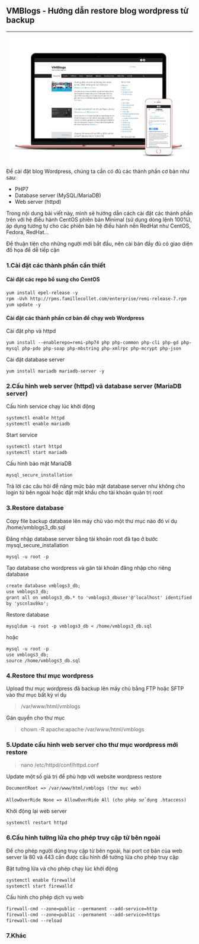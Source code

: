 ## VMBlogs - Hướng dẫn restore blog wordpress từ backup

------

![homepage](https://github.com/tructransecure/vmblogs.archive/blob/main/resource/homepage.jpg)

Để cài đặt blog Wordpress, chúng ta cần có đủ các thành phần cơ bản như sau:

- PHP7
- Database server (MySQL/MariaDB)
- Web server (httpd)

Trong nội dung bài viết này, mình sẽ hướng dẫn cách cài đặt các thành phần trên với hệ điều hành CentOS phiên bản Minimal (sử dụng dòng lệnh 100%), áp dụng tương tự cho các phiên bản hệ điều hành nền RedHat như CentOS, Fedora, RedHat...

Để thuận tiện cho những người mới bắt đầu, nên cài bản đầy đủ có giao diện đồ họa để dễ tiếp cận

### 1.Cài đặt các thành phần cần thiết

#### Cài đặt các repo bổ sung cho CentOS

```
yum install epel-release -y
rpm -Uvh http://rpms.famillecollet.com/enterprise/remi-release-7.rpm
yum update -y
```

#### Cài đặt các thành phần cơ bản để chạy web Wordpress

Cài đặt php và httpd

```
yum install --enablerepo=remi-php74 php php-common php-cli php-gd php-mysql php-pdo php-soap php-mbstring php-xmlrpc php-mcrypt php-json
```

Cài đặt database server

```
yum install mariadb mariadb-server -y
```

### 2.Cấu hình web server (httpd) và database server (MariaDB server)

Cấu hình service chạy lúc khởi động

```
systemctl enable httpd
systemctl enable mariadb
```

Start service

```
systemctl start httpd
systemctl start mariadb
```

Cấu hình bảo mật MariaDB

```
mysql_secure_installation
```

Trả lời các câu hỏi để nâng mức bảo mật database server như không cho login từ bên ngoài hoặc đặt mật khẩu cho tài khoản quản trị root

### 3.Restore database

Copy file backup database lên máy chủ vào một thư mục nào đó ví dụ /home/vmblogs3_db.sql

Đăng nhập database server bằng tài khoản root đã tạo ở bước mysql_secure_installation

```
mysql -u root -p
```

Tạo database cho wordpress và gán tài khoản đăng nhập cho riêng database

```
create database vmblogs3_db;
use vmblogs3_db;
grant all on vmblogs3_db.* to 'vmblogs3_dbuser'@'localhost' identified by 'yscnlav8ko';
```

Restore database

```
mysqldum -u root -p vmblogs3_db < /home/vmblogs3_db.sql
```

hoặc 

```
mysql -u root -p
use vmblogs3_db;
source /home/vmblogs3_db.sql
```

### 4.Restore thư mục wordpress

Upload thư mục wordpress đã backup lên máy chủ bằng FTP hoặc SFTP vào thư mục bất kỳ ví dụ 

> /var/www/html/vmblogs

Gán quyền cho thư mục

> chown -R apache:apache /var/www/html/vmblogs

### 5.Update cấu hình web server cho thư mục wordpress mới restore

> nano /etc/httpd/conf/httpd.conf

Update một số giá trị để phù hợp với website wordpress restore

```
DocumentRoot => /var/www/html/vmblogs (thư mục web)

AllowOverRide None => AllowOverRide All (cho phép sử dụng .htaccess)
```

Khởi động lại web server

```
systemctl restart httpd
```

### 6.Cấu hình tường lửa cho phép truy cập từ bên ngoài

Để cho phép người dùng truy cập từ bên ngoài, hai port cơ bản của web server là 80 và 443 cần được cấu hình để tường lửa cho phép truy cập

Bật tường lửa và cho phép chạy lúc khởi động

```
systemctl enable firewalld
systemctl start firewalld
```

Cấu hình cho phép dịch vụ web

```
firewall-cmd --zone=public --permanent --add-service=http
firewall-cmd --zone=public --permanent --add-service=https
firewall-cmd --reload
```

### 7.Khác

